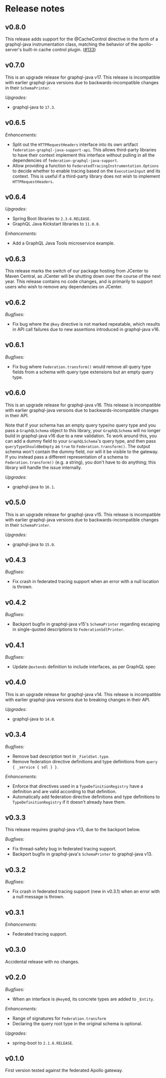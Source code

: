# Release notes

## v0.8.0

This release adds support for the @CacheControl directive in the form of a graphql-java instrumentation class, matching the behavior of the apollo-server's built-in cache control plugin. ([#133](https://github.com/apollographql/federation-jvm/pull/133))

## v0.7.0

This is an upgrade release for graphql-java v17. This release is incompatible with earlier graphql-java versions due to backwards-incompatible changes in their `SchemaPrinter`.

*Upgrades:*
- graphql-java to `17.3`.

## v0.6.5

*Enhancements:*
- Split out the `HTTPRequestHeaders` interface into its own artifact `federation-graphql-java-support-api`. This allows third-party libraries to have their context implement this interface without pulling in all the dependencies of `federation-graphql-java-support`.
- Allow providing a function to `FederatedTracingInstrumentation.Options` to decide whether to enable tracing based on the `ExecutionInput` and its context. This is useful if a third-party library does not wish to implement `HTTPRequestHeaders`.

## v0.6.4

*Upgrades:*
- Spring Boot libraries to `2.3.6.RELEASE`.
- GraphQL Java Kickstart libraries to `11.0.0`.

*Enhancements:*
- Add a GraphQL Java Tools microservice example.

## v0.6.3

This release marks the switch of our package hosting from JCenter to Maven Central, as JCenter will be shutting down over the course of the next year. This release contains no code changes, and is primarily to support users who wish to remove any dependencies on JCenter.

## v0.6.2

*Bugfixes:*
- Fix bug where the `@key` directive is not marked repeatable, which results in API call failures due to new assertions introduced in graphql-java v16.

## v0.6.1

*Bugfixes:*
- Fix bug where `Federation.transform()` would remove all query type fields from a schema with query type extensions but an empty query type.

## v0.6.0

This is an upgrade release for graphql-java v16. This release is incompatible with earlier graphql-java versions due to backwards-incompatible changes in their API.

Note that if your schema has an empty query type/no query type and you pass a `GraphQLSchema` object to this library, your `GraphQLSchema` will no longer build in graphql-java v16 due to a new validation. To work around this, you can add a dummy field to your `GraphQLSchema`'s query type, and then pass `queryTypeShouldBeEmpty` as `true` to `Federation.transform()`. The output schema won't contain the dummy field, nor will it be visible to the gateway. If you instead pass a different representation of a schema to `Federation.transform()` (e.g. a string), you don't have to do anything; this library will handle the issue internally.

*Upgrades:*
- graphql-java to `16.1`.

## v0.5.0

This is an upgrade release for graphql-java v15. This release is incompatible with earlier graphql-java versions due to backwards-incompatible changes in their `SchemaPrinter`.

*Upgrades:*
- graphql-java to `15.0`.

## v0.4.3

*Bugfixes:*
- Fix crash in federated tracing support when an error with a null location is thrown.

## v0.4.2

*Bugfixes:*
- Backport bugfix in graphql-java v15's `SchemaPrinter` regarding escaping in single-quoted descriptions to `FederationSdlPrinter`.

## v0.4.1

*Bugfixes:*
- Update `@extends` definition to include interfaces, as per GraphQL spec

## v0.4.0

This is an upgrade release for graphql-java v14. This release is incompatible with earlier graphql-java versions due to breaking changes in their API.

*Upgrades:*
- graphql-java to `14.0`.

## v0.3.4

*Bugfixes:*
- Remove bad description text in `_FieldSet.type`.
- Remove federation directive definitions and type definitions from `query { _service { sdl } }`.

*Enhancements:*
- Enforce that directives used in a `TypeDefinitionRegistry` have a definition and are valid according to that definition.
- Automatically add federation directive definitions and type definitions to `TypeDefinitionRegistry` if it doesn't already have them.

## v0.3.3

This release requires graphql-java v13, due to the backport below.

*Bugfixes:*
- Fix thread-safety bug in federated tracing support.
- Backport bugfix in graphql-java's `SchemaPrinter` to graphql-java v13.

## v0.3.2

*Bugfixes:*
- Fix crash in federated tracing support (new in v0.3.1) when an error with a null message is thrown.

## v0.3.1

*Enhancements:*
- Federated tracing support.

## v0.3.0

Accidental release with no changes.

## v0.2.0

*Bugfixes:*
- When an interface is `@key`ed, its concrete types are added to `_Entity`.

*Enhancements:*
- Range of signatures for `Federation.transform`
- Declaring the query root type in the original schema is optional.

*Upgrades:*
- spring-boot to `2.1.6.RELEASE`.

## v0.1.0

First version tested against the federated Apollo gateway.
